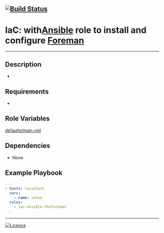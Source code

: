 [![Build Status](https://travis-ci.org/wluisaraujo/iac-ansible-theforeman.svg?branch=master)](https://travis-ci.org/wluisaraujo/iac-ansible-theforeman)
---
# IaC: with[Ansible](https://www.ansible.com) role to install and configure [Foreman](https://www.theforeman.org/)
------------

Description
------------

 *

Requirements
------------

 *

Role Variables
--------------

[defaults/main.yml](defaults/main.yml)

Dependencies
------------

* None

Example Playbook
----------------
```yaml
---
- hosts: localhost
  vars:
    - name: value
  roles:
    - iac-ansible-theforeman
...    
```

----------------
[![Licence](https://img.shields.io/badge/License-GPL%20v3-red.svg)](https://www.gnu.org/licenses/gpl-3.0.pt-br.html)
